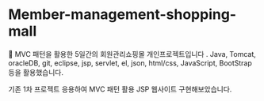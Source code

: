 # Member-management-shopping-mall
🐧 MVC 패턴을 활용한 5일간의 회원관리쇼핑몰 개인프로젝트입니다 .
Java, Tomcat, oracleDB, git, eclipse, jsp, servlet, el, json, html/css, JavaScript, BootStrap 등을 활용했습니다.

기존 1차 프로젝트 응용하여 MVC 패턴 활용  JSP 웹사이트 구현해보았습니다.
